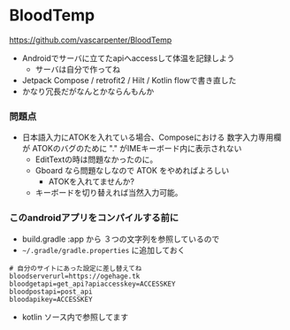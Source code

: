# BloodTemp

https://github.com/vascarpenter/BloodTemp

- Androidでサーバに立てたapiへaccessして体温を記録しよう
  - サーバは自分で作ってね
- Jetpack Compose / retrofit2 / Hilt / Kotlin flowで書き直した
- かなり冗長だがなんとかならんもんか

### 問題点

- 日本語入力にATOKを入れている場合、Composeにおける 数字入力専用欄が ATOKのバグのために "." がIMEキーボード内に表示されない
  - EditTextの時は問題なかったのに。
  - Gboard なら問題なしなので ATOK をやめればよろしい
    - ATOKを入れてませんか?
  - キーボードを切り替えれば当然入力可能。

### このandroidアプリをコンパイルする前に

- build.gradle :app から ３つの文字列を参照しているので
- `~/.gradle/gradle.properties` に追加しておく

```
# 自分のサイトにあった設定に差し替えてね
bloodserverurl=https://ogehage.tk
bloodgetapi=get_api?apiaccesskey=ACCESSKEY
bloodpostapi=post_api
bloodapikey=ACCESSKEY
```

- kotlin ソース内で参照してます
